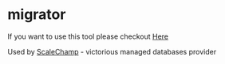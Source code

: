 # migrator
If you want to use this tool please checkout [Here](https://github.com/moredure/migrator)

Used by [ScaleChamp](https://www.scalechamp.com) - victorious managed databases provider
